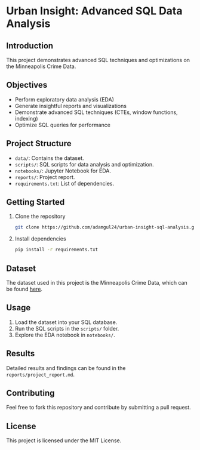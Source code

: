 # Urban Insight: Advanced SQL Data Analysis

## Introduction
This project demonstrates advanced SQL techniques and optimizations on the Minneapolis Crime Data.

## Objectives
- Perform exploratory data analysis (EDA)
- Generate insightful reports and visualizations
- Demonstrate advanced SQL techniques (CTEs, window functions, indexing)
- Optimize SQL queries for performance

## Project Structure
- `data/`: Contains the dataset.
- `scripts/`: SQL scripts for data analysis and optimization.
- `notebooks/`: Jupyter Notebook for EDA.
- `reports/`: Project report.
- `requirements.txt`: List of dependencies.

## Getting Started
1. Clone the repository
    ```bash
    git clone https://github.com/adamgul24/urban-insight-sql-analysis.git
    ```
2. Install dependencies
    ```bash
    pip install -r requirements.txt
    ```

## Dataset
The dataset used in this project is the Minneapolis Crime Data, which can be found [here](https://opendata.minneapolismn.gov/datasets/police-incidents).

## Usage
1. Load the dataset into your SQL database.
2. Run the SQL scripts in the `scripts/` folder.
3. Explore the EDA notebook in `notebooks/`.

## Results
Detailed results and findings can be found in the `reports/project_report.md`.

## Contributing
Feel free to fork this repository and contribute by submitting a pull request.

## License
This project is licensed under the MIT License.
